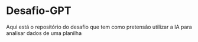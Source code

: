 # Desafio-GPT
Aqui está o repositório do desafio que tem como pretensão utilizar a IA para analisar dados de uma planilha
